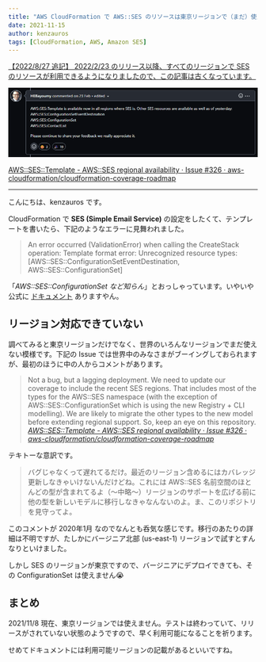 ```yaml
---
title: "AWS CloudFormation で AWS::SES のリソースは東京リージョンで（まだ）使えないという話"
date: 2021-11-15
author: kenzauros
tags: [CloudFormation, AWS, Amazon SES]
---
```


<ins datetime="2022-08-27T13:00:00:00+09:00">

【2022/8/27 追記】
2022/2/23 のリリース以降、すべてのリージョンで SES のリソースが利用できるようになりましたので、この記事は古くなっています。

![](images/ses-for-tokyo-region-released.png)

[AWS::SES::Template - AWS::SES regional availability · Issue #326 · aws-cloudformation/cloudformation-coverage-roadmap](https://github.com/aws-cloudformation/cloudformation-coverage-roadmap/issues/326#issuecomment-1048727007)

</ins>

- - -

こんにちは、kenzauros です。

CloudFormation で **SES (Simple Email Service)** の設定をしたくて、テンプレートを書いたら、下記のようなエラーに見舞われました。

> An error occurred (ValidationError) when calling the CreateStack operation: Template format error: Unrecognized resource types: [AWS::SES::ConfigurationSetEventDestination, AWS::SES::ConfigurationSet]

「*AWS::SES::ConfigurationSet など知らん*」とおっしゃっています。いやいや公式に [ドキュメント](https://docs.aws.amazon.com/ja_jp/AWSCloudFormation/latest/UserGuide/aws-resource-ses-configurationset.html) ありますやん。

## リージョン対応できていない

調べてみると東京リージョンだけでなく、世界のいろんなリージョンでまだ使えない模様です。下記の Issue では世界中のみなさまがブーイングしておられますが、最初のほうに中の人からコメントがあります。

> Not a bug, but a lagging deployment. We need to update our coverage to include the recent SES regions. That includes most of the types for the AWS::SES namespace (with the exception of AWS::SES::ConfigurationSet which is using the new Registry + CLI modelling). We are likely to migrate the other types to the new model before extending regional support. So, keep an eye on this repository.  
> <cite>[AWS::SES::Template - AWS::SES regional availability · Issue #326 · aws-cloudformation/cloudformation-coverage-roadmap](https://github.com/aws-cloudformation/cloudformation-coverage-roadmap/issues/326)</cite>

テキトーな意訳です。

> バグじゃなくって遅れてるだけ。最近のリージョン含めるにはカバレッジ更新しなきゃいけないんだけどね。これには AWS::SES 名前空間のほとんどの型が含まれてるよ（～中略～）リージョンのサポートを広げる前に他の型を新しいモデルに移行しなきゃなんないのよ。ま、このリポジトリを見守ってよ。

このコメントが 2020年1月 なのでなんとも呑気な感じです。移行のあたりの詳細は不明ですが、たしかにバージニア北部 (us-east-1) リージョンで試すとすんなりといけました。

しかし SES のリージョンが東京ですので、バージニアにデプロイできても、その ConfigurationSet は使えません😭

## まとめ

2021/11/8 現在、東京リージョンでは使えません。テストは終わっていて、リリースがされていない状態のようですので、早く利用可能になることを祈ります。

せめてドキュメントには利用可能リージョンの記載があるといいですね。
